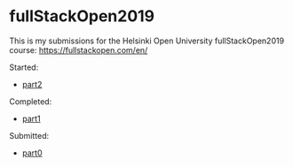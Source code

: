 # fullStackOpen2019
This is my submissions for the Helsinki Open University fullStackOpen2019 course:
https://fullstackopen.com/en/

Started:
- [part2](part2)

Completed:
- [part1](part1)

Submitted:
- [part0](part0)
